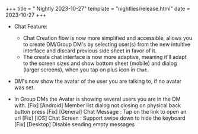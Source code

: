 +++
title = " Nightly 2023-10-27"
template = "nightlies/release.html"
date = 2023-10-27
+++

- Chat Feature:
  - Chat Creation flow is now more simplified and accessible, allows you to create DM/Group DM's by selecting user(s) from the new intuitive interface and discard previous side sheet in favor of it.
  - The create chat interface is now more adaptive, meaning it'll adapt to the screen sizes and show bottom sheet (mobile) and dialog (larger screens), when you tap on plus icon in `Chat`.

- DM's now show the avatar of the user you are talking to, if no avatar was set.
- In Group DMs the Avatar is showing several users you are in the DM with.
[Fix] [Android] Member list dialog not closing on physical back button press
[Fix] [General] Chat Message : Tap on the link to open an url
[Fix] [iOS] Chat Screen : Support swipe down to hide the keyboard
[Fix] [Desktop] Disable sending empty messages


